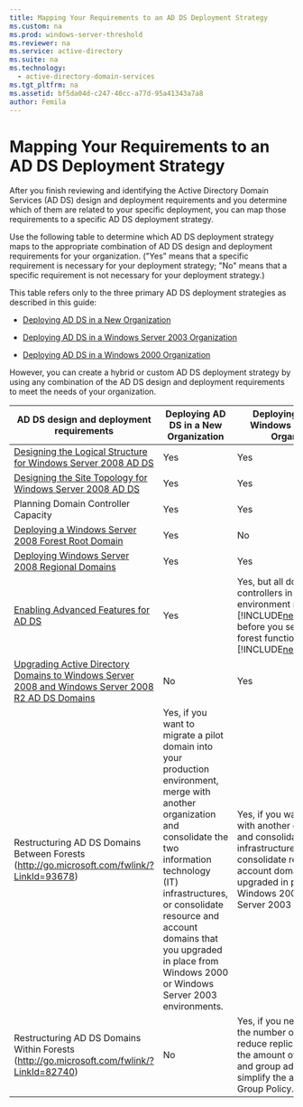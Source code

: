 ```yaml
---
title: Mapping Your Requirements to an AD DS Deployment Strategy
ms.custom: na
ms.prod: windows-server-threshold
ms.reviewer: na
ms.service: active-directory
ms.suite: na
ms.technology: 
  - active-directory-domain-services
ms.tgt_pltfrm: na
ms.assetid: bf5da04d-c247-40cc-a77d-95a41343a7a8
author: Femila
---
```

# Mapping Your Requirements to an AD DS Deployment Strategy
After you finish reviewing and identifying the Active Directory Domain Services \(AD DS\) design and deployment requirements and you determine which of them are related to your specific deployment, you can map those requirements to a specific AD DS deployment strategy.  
  
Use the following table to determine which AD DS deployment strategy maps to the appropriate combination of AD DS design and deployment requirements for your organization. \("Yes" means that a specific requirement is necessary for your deployment strategy; "No" means that a specific requirement is not necessary for your deployment strategy.\)  
  
This table refers only to the three primary AD DS deployment strategies as described in this guide:  
  
-   [Deploying AD DS in a New Organization](../Topic/Deploying-AD-DS-in-a-New-Organization.md)  
  
-   [Deploying AD DS in a Windows Server 2003 Organization](../Topic/Deploying-AD-DS-in-a-Windows-Server-2003-Organization.md)  
  
-   [Deploying AD DS in a Windows 2000 Organization](../Topic/Deploying-AD-DS-in-a-Windows-2000-Organization.md)  
  
However, you can create a hybrid or custom AD DS deployment strategy by using any combination of the AD DS design and deployment requirements to meet the needs of your organization.  
  
|AD DS design and deployment requirements|Deploying AD DS in a New Organization|Deploying AD DS in a Windows Server 2003 Organization|Deploying AD DS in a Windows 2000 Organization|  
|--------------------------------------------|-----------------------------------------|---------------------------------------------------------|--------------------------------------------------|  
|[Designing the Logical Structure for Windows Server 2008 AD DS](../Topic/Designing-the-Logical-Structure-for-Windows-Server-2008-AD-DS.md)|Yes|Yes|Yes|  
|[Designing the Site Topology for Windows Server 2008 AD DS](../Topic/Designing-the-Site-Topology-for-Windows-Server-2008-AD-DS.md)|Yes|Yes|Yes|  
|Planning Domain Controller Capacity|Yes|Yes|Yes|  
|[Deploying a Windows Server 2008 Forest Root Domain](../Topic/Deploying-a-Windows-Server-2008-Forest-Root-Domain.md)|Yes|No|No|  
|[Deploying Windows Server 2008 Regional Domains](../Topic/Deploying-Windows-Server-2008-Regional-Domains.md)|Yes|Yes|Yes|  
|[Enabling Advanced Features for AD DS](../Topic/Enabling-Advanced-Features-for-AD-DS.md)|Yes|Yes, but all domain controllers in the environment must run [!INCLUDE[nextref_longhorn](../Token/nextref_longhorn_md.md)] before you set the domain or forest functional level to [!INCLUDE[nextref_longhorn](../Token/nextref_longhorn_md.md)].|Yes, but all domain controllers in the environment must run [!INCLUDE[nextref_longhorn](../Token/nextref_longhorn_md.md)] before you set the domain or forest functional level to [!INCLUDE[nextref_longhorn](../Token/nextref_longhorn_md.md)].|  
|[Upgrading Active Directory Domains to Windows Server 2008 and Windows Server 2008 R2 AD DS Domains](../Topic/Upgrading-Active-Directory-Domains-to-Windows-Server-2008-and-Windows-Server-2008-R2-AD-DS-Domains.md)|No|Yes|Yes|  
|Restructuring AD DS Domains Between Forests \([http:\/\/go.microsoft.com\/fwlink\/?LinkId\=93678](http://go.microsoft.com/fwlink/?LinkId=93678)\)|Yes, if you want to migrate a pilot domain into your production environment, merge with another organization and consolidate the two information technology \(IT\) infrastructures, or consolidate resource and account domains that you upgraded in place from Windows 2000 or Windows Server 2003 environments.|Yes, if you want to merge with another organization and consolidate the two IT infrastructures or consolidate resource and account domains that you upgraded in place from Windows 2000 or Windows Server 2003 environments.|Yes, if you want to merge with another organization and consolidate the two IT infrastructures or consolidate resource and account domains that you upgraded in place from Windows 2000 or Windows Server 2003 environments.|  
|Restructuring AD DS Domains Within Forests \([http:\/\/go.microsoft.com\/fwlink\/?LinkId\=82740](http://go.microsoft.com/fwlink/?LinkId=82740)\)|No|Yes, if you need to reduce the number of domains, reduce replication traffic and the amount of required user and group administration, or simplify the administration of Group Policy.|Yes, if you need to reduce the number of domains, reduce replication traffic and the amount of required user and group administration, or simplify the administration of Group Policy.|  
  
